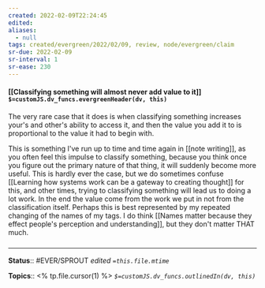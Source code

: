 ```yaml
---
created: 2022-02-09T22:24:45 
edited: 
aliases:
  - null
tags: created/evergreen/2022/02/09, review, node/evergreen/claim
sr-due: 2022-02-09
sr-interval: 1
sr-ease: 230
---
```


#### [[Classifying something will almost never add value to it]] `$=customJS.dv_funcs.evergreenHeader(dv, this)`

The very rare case that it does is when classifying something increases your's and other's ability to access it, and then the value you add it to is proportional to the value it had to begin with.

This is something I've run up to time and time again in [[note writing]], as you often feel this impulse to classify something, because you think once you figure out the primary nature of that thing, it will suddenly become more useful. This is hardly ever the case, but we do sometimes confuse [[Learning how systems work can be a gateway to creating thought]] for this, and other times, trying to classifying something will lead us to doing a lot work. In the end the value come from the work we put in not from the classification itself. Perhaps this is best represented by my repeated changing of the names of my tags. I do think [[Names matter because they effect people's perception and understanding]], but they don't matter THAT much.

### <hr class="footnote"/>

**Status**:: #EVER/SPROUT
*edited `=this.file.mtime`*

**Topics**:: <% tp.file.cursor(1) %>
*`$=customJS.dv_funcs.outlinedIn(dv, this)`*
